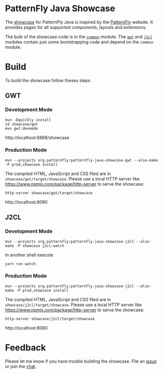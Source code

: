 # PatternFly Java Showcase

The [showcase](https://patternfly-java.github.io/) for PatternFly Java is inspired by the [PatternFly](https://www.patternfly.org/) website. It provides pages for all supported components, layouts and extensions.

The bulk of the showcase code is in the [`common`](https://github.com/patternfly-java/patternfly-java/blob/main/showcase/common/src/main/java/org/patternfly/showcase/Showcase.java#L52) module. The [`gwt`](https://github.com/patternfly-java/patternfly-java/blob/main/showcase/gwt/src/main/java/org/patternfly/showcase/Main.java#L22) and [`j2cl`](https://github.com/patternfly-java/patternfly-java/blob/main/showcase/j2cl/src/main/java/org/patternfly/showcase/Main.java#L22) modules contain just some bootstrapping code and depend on the `common` module.

# Build

To build the showcase follow theses steps

## GWT

### Development Mode

```shell
mvn -Dquickly install
cd showcase/gwt
mvn gwt:devmode
```

http://localhost:8888/showcase

### Production Mode

```shell
mvn --projects org.patternfly:patternfly-java-showcase-gwt --also-make -P prod,showcase install
```

The compiled HTML, JavaScript and CSS filed are in `showcase/gwt/target/showcase`. Please use a local HTTP server like https://www.npmjs.com/package/http-server to serve the showcase:

```shell
http-server showcase/gwt/target/showcase
```

http://localhost:8080

## J2CL

### Development Mode

```shell
mvn --projects org.patternfly:patternfly-java-showcase-j2cl --also-make -P showcase j2cl:watch
```

In another shell execute

```shell
yarn run watch
```

### Production Mode

```shell
mvn --projects org.patternfly:patternfly-java-showcase-j2cl --also-make -P prod,showcase install
```

The compiled HTML, JavaScript and CSS filed are in `showcase/j2cl/target/showcase`. Please use a local HTTP server like https://www.npmjs.com/package/http-server to serve the showcase:

```shell
http-server showcase/j2cl/target/showcase
```

http://localhost:8080

# Feedback

Please let me know if you have trouble building the showcase. File an [issue](https://github.com/patternfly-java/patternfly-java/issues/new) or join the [chat](https://app.gitter.im/#/room/#pf4-java_core:gitter.im).
